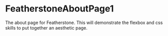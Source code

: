 # FeatherstoneAboutPage1
The about page for Featherstone. This will demonstrate the flexbox and css skills to put together an aesthetic page.
